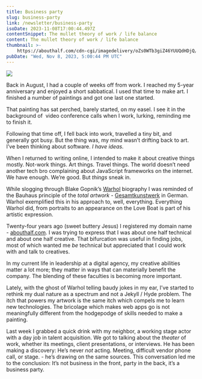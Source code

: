 ```yaml
---
title: Business party
slug: business-party
link: /newsletter/business-party
isoDate: 2023-11-08T17:00:44.497Z
contentSnippet: The mullet theory of work / life balance
content: The mullet theory of work / life balance
thumbnail: >-
    https://abouthalf.com/cdn-cgi/imagedelivery/oZs0WTb3giZ46YUUQdHDjQ/71e071f6-124e-4932-fadf-a66b0fb17400/width=1200,format=auto
pubDate: "Wed, Nov 8, 2023, 5:00:44 PM UTC"
---
```


![](https://abouthalf.com/cdn-cgi/imagedelivery/oZs0WTb3giZ46YUUQdHDjQ/120b9114-abec-4abf-274f-6e82049cb000/width=1200,format=auto)

Back in August, I had a couple of weeks off from work. I reached my 5-year anniversary and enjoyed a short sabbatical. I used that time to make art. I finished a number of paintings and got one last one started.

That painting has sat perched, barely started, on my easel. I see it in the background of  video conference calls when I work, lurking, reminding me to finish it.

Following that time off, I fell back into work, travelled a tiny bit, and generally got busy. But the thing was, my mind wasn’t drifting back to art. I’ve been thinking about software. _I have ideas._

When I returned to writing online, I intended to make it about creative things mostly. Not-work things. Art things. Travel things. The world doesn’t need another tech bro complaining about JavaScript frameworks on the internet. We have enough. We’re good. But _things_ sneak in.

While slogging through Blake Gopnik’s [Warhol](https://www.amazon.com/Warhol-Blake-Gopnik-ebook/dp/B079DQV1PT/ref=sr_1_1?crid=1CMDHOEZDORF3&keywords=blake+gopnik+warhol&qid=1699122740&sprefix=blake+gop%2Caps%2C132&sr=8-1) biography I was reminded of the Bauhaus principle of the _total artwork_ - [Gesamtkunstwerk](https://en.wikipedia.org/wiki/Gesamtkunstwerk) in German. Warhol exemplified this in his approach to, well, everything. Everything Warhol did, from portraits to an appearance on the Love Boat is part of his artistic expression.

Twenty-four years ago (sweet buttery Jesus) I registered my domain name - [abouthalf.com](https://www.abouthalf.com). I was trying to express that I was about one half technical and about one half creative. That bifurcation was useful in finding jobs, most of which wanted me _be_ technical but appreciated that I could work with and talk to creatives.

In my current life in leadership at a digital agency, my creative abilities matter a lot more; they matter in ways that can materially benefit the company. The blending of these faculties is becoming more important.

Lately, with the ghost of Warhol telling baudy jokes in my ear, I’ve started to rethink my dual nature as a spectrum and not a Jekyll / Hyde problem. The itch that powers my artwork is the same itch which compels me to learn new technologies. The bricolage which makes web apps go is not meaningfully different from the hodgepodge of skills needed to make a painting.

Last week I grabbed a quick drink with my neighbor, a working stage actor with a day job in talent acquisition. We got to talking about the _theater_ of work, whether its meetings, client presentations, or interviews. He has been making a discovery: He’s never _not_ acting. Meeting, difficult vendor phone call, or stage. - he’s drawing on the same sources. This conversation led me to the conclusion: It’s not business in the front, party in the back, it’s a business party.
